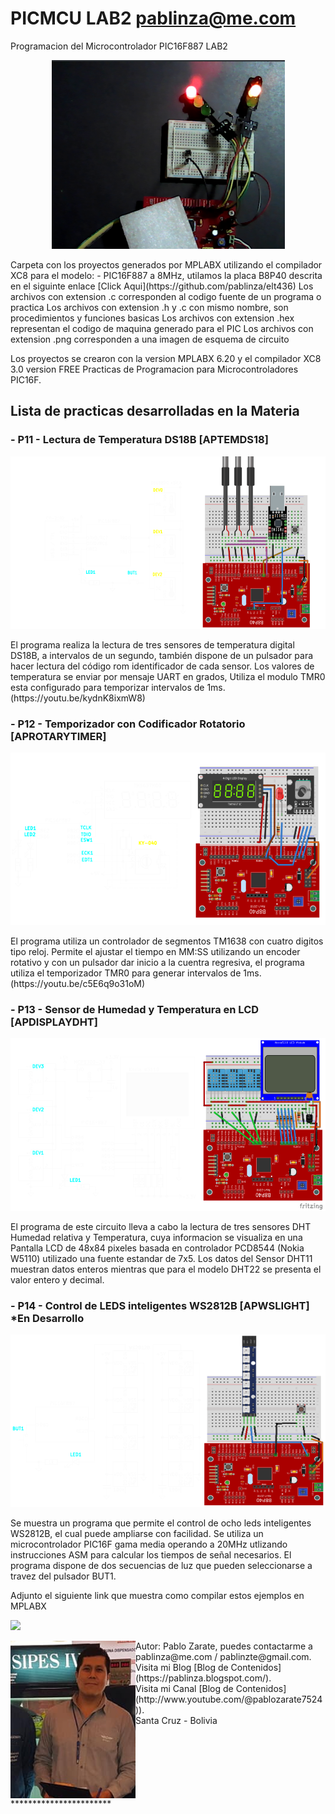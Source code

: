 # PICMCU LAB2 pablinza@me.com
Programacion del Microcontrolador PIC16F887 LAB2

<p align="center">
  <img src="/images/pic1.png"></img>
</p>
Carpeta con los proyectos generados por MPLABX utilizando el compilador XC8 para el modelo:
- PIC16F887 a 8MHz, utilamos la placa B8P40 descrita en el siguinte enlace [Click Aqui](https://github.com/pablinza/elt436)
Los archivos con extension .c corresponden al codigo fuente de un programa o practica
Los archivos con extension .h y .c con mismo nombre, son procedimientos y funciones basicas
Los archivos con extension .hex representan el codigo de maquina generado para el PIC
Los archivos con extension .png corresponden a una imagen de esquema de circuito

Los proyectos se crearon con la version MPLABX 6.20 y el compilador XC8 3.0 version FREE
Practicas de Programacion para Microcontroladores PIC16F.

## Lista de practicas desarrolladas en la Materia
### - P11 - Lectura de Temperatura DS18B [APTEMDS18]
  <p align="center">
  <img src="/images/ap11temds18.png"></img>
</p>
El programa realiza la lectura de tres sensores de temperatura digital DS18B, a intervalos de un segundo, también dispone de un pulsador para hacer lectura del código rom identificador de cada sensor. Los valores de temperatura se enviar por mensaje UART en grados, Utiliza el modulo TMR0 esta configurado para temporizar intervalos de 1ms.(https://youtu.be/kydnK8ixmW8)

### - P12 - Temporizador con Codificador Rotatorio [APROTARYTIMER]
<p align="center">
  <img src="/images/ap12rotarytimer.png"></img>
</p>
El programa utiliza un controlador de segmentos TM1638 con cuatro digitos tipo reloj. Permite el ajustar el tiempo en MM:SS utilizando un encoder rotativo y con un pulsador dar inicio a la cuentra regresiva, el programa utiliza el temporizador TMR0 para generar intervalos de 1ms. (https://youtu.be/c5E6q9o31oM)

### - P13 - Sensor de Humedad y Temperatura en LCD [APDISPLAYDHT]
<p align="center">
  <img src="/images/ap13displaydht.png"></img>
</p>
El programa de este circuito lleva a cabo la lectura de tres sensores DHT Humedad relativa y Temperatura, cuya informacion se visualiza en una Pantalla LCD de 48x84 pixeles basada en controlador PCD8544 (Nokia W5110) utilizado una fuente estandar de 7x5. Los datos del Sensor DHT11 muestran datos enteros mientras que para el modelo DHT22 se presenta el valor entero y decimal.  

### - P14 - Control de LEDS inteligentes WS2812B [APWSLIGHT] *En Desarrollo
<p align="center">
  <img src="/images/ap14wslight.png"></img>
</p>
Se muestra un programa que permite el control de ocho leds inteligentes WS2812B, el cual puede ampliarse con facilidad. Se utiliza un microcontrolador PIC16F gama media operando a 20MHz utlizando instrucciones ASM para calcular los tiempos de señal necesarios. El programa dispone de dos secuencias de luz que pueden seleccionarse a travez del pulsador BUT1.  

Adjunto el siguiente link que muestra como compilar estos ejemplos en MPLABX <br />

[![](http://img.youtube.com/vi/w-GRu89glrg/0.jpg)](http://www.youtube.com/watch?v=w-GRu89glrg "Compilar en MPLABX")


<img src="/images/pablo_ueb.png" align="left" width="200px"/>
Autor: Pablo Zarate, puedes contactarme a pablinza@me.com / pablinzte@gmail.com.  <br />
Visita mi Blog  [Blog de Contenidos](https://pablinza.blogspot.com/). <br />
Visita mi Canal [Blog de Contenidos](http://www.youtube.com/@pablozarate7524)). <br />
Santa Cruz - Bolivia 
<br clear="left"/>
***********************


